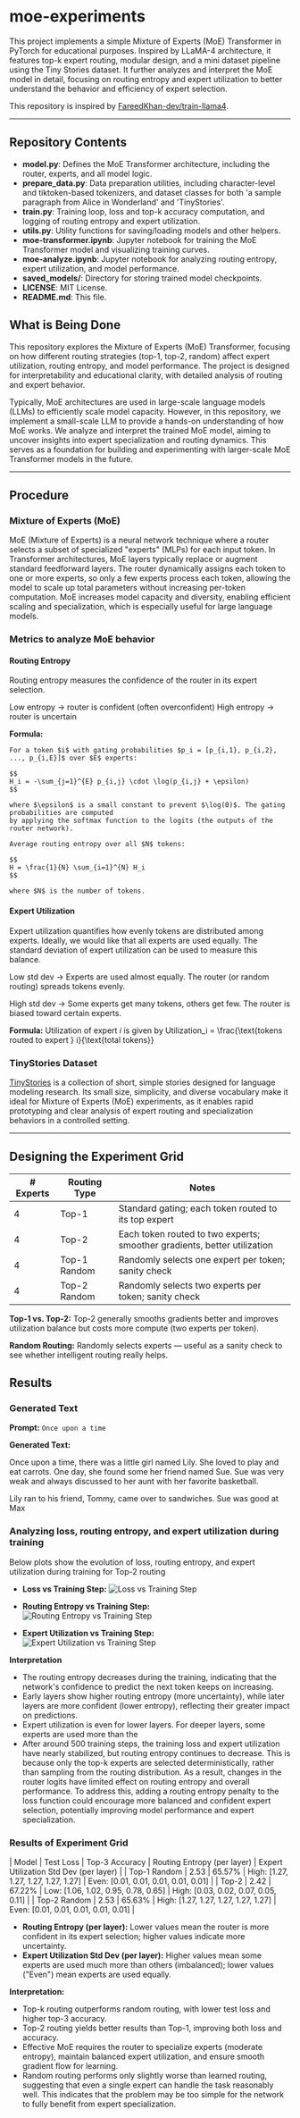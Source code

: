 # moe-experiments
This project implements a simple Mixture of Experts (MoE) Transformer in PyTorch for educational purposes. 
Inspired by LLaMA-4 architecture, it features top-k expert routing, modular design, and a mini dataset 
pipeline using the Tiny Stories dataset. It further analyzes and interpret the MoE model in detail, 
focusing on routing entropy and expert utilization to better understand the behavior and efficiency 
of expert selection.

This repository is inspired by [FareedKhan-dev/train-llama4](https://github.com/FareedKhan-dev/train-llama4).

---

## Repository Contents

- **model.py**: Defines the MoE Transformer architecture, including the router, experts, and all model 
logic.
- **prepare_data.py**: Data preparation utilities, including character-level and tiktoken-based tokenizers, 
and dataset classes for both 'a sample paragraph from Alice in Wonderland' and 'TinyStories'.
- **train.py**: Training loop, loss and top-k accuracy computation, and logging of routing entropy and 
expert utilization.
- **utils.py**: Utility functions for saving/loading models and other helpers.
- **moe-transformer.ipynb**: Jupyter notebook for training the MoE Transformer model and visualizing 
training curves.
- **moe-analyze.ipynb**: Jupyter notebook for analyzing routing entropy, expert utilization, and model 
performance.
- **saved_models/**: Directory for storing trained model checkpoints.
- **LICENSE**: MIT License.
- **README.md**: This file.

## What is Being Done

This repository explores the Mixture of Experts (MoE) Transformer, focusing on how different routing 
strategies (top-1, top-2, random) affect expert utilization, routing entropy, and model performance. 
The project is designed for interpretability and educational clarity, with detailed analysis of routing 
and expert behavior. 

Typically, MoE architectures are used in large-scale language models (LLMs) to efficiently scale model 
capacity. However, in this repository, we implement a small-scale LLM to provide a hands-on understanding 
of how MoE works. We analyze and interpret the trained MoE model, aiming to uncover insights into expert 
specialization and routing dynamics. This serves as a foundation for building and experimenting with 
larger-scale MoE Transformer models in the future.

---

## Procedure

### Mixture of Experts (MoE)
MoE (Mixture of Experts) is a neural network technique where a router selects a subset of specialized 
"experts" (MLPs) for each input token. In Transformer architectures, MoE layers typically replace or 
augment standard feedforward layers. The router dynamically assigns each token to one or more experts, 
so only a few experts process each token, allowing the model to scale up total parameters without increasing 
per-token computation. MoE increases model capacity and diversity, enabling efficient scaling and specialization, 
which is especially useful for large language models.

### Metrics to analyze MoE behavior

#### Routing Entropy
Routing entropy measures the confidence of the router in its expert selection. 

Low entropy -> router is confident (often overconfident)
High entropy -> router is uncertain

**Formula:**

    For a token $i$ with gating probabilities $p_i = [p_{i,1}, p_{i,2}, ..., p_{i,E}]$ over $E$ experts:

    $$
    H_i = -\sum_{j=1}^{E} p_{i,j} \cdot \log(p_{i,j} + \epsilon)
    $$

    where $\epsilon$ is a small constant to prevent $\log(0)$. The gating probabilities are computed 
    by applying the softmax function to the logits (the outputs of the router network).

    Average routing entropy over all $N$ tokens:

    $$
    H = \frac{1}{N} \sum_{i=1}^{N} H_i
    $$

    where $N$ is the number of tokens.

#### Expert Utilization

Expert utilization quantifies how evenly tokens are distributed among experts. Ideally, we would like 
that all experts are used equally. The standard deviation of expert utilization can be used to measure 
this balance.

Low std dev → Experts are used almost equally. The router (or random routing) spreads tokens evenly.

High std dev → Some experts get many tokens, others get few. The router is biased toward certain experts.

**Formula:**
    Utilization of expert $i$ is given by
    Utilization_i = \frac{\text{tokens routed to expert } i}{\text{total tokens}}

### TinyStories Dataset
[TinyStories](https://huggingface.co/datasets/roneneldan/TinyStories) is a collection of short, simple 
stories designed for language modeling research. Its small size, simplicity, and diverse vocabulary 
make it ideal for Mixture of Experts (MoE) experiments, as it enables rapid prototyping and clear analysis 
of expert routing and specialization behaviors in a controlled setting.

---

## Designing the Experiment Grid

| # Experts | Routing Type   | Notes                                                        |
|-----------|---------------|--------------------------------------------------------------|
| 4         | Top-1         | Standard gating; each token routed to its top expert         |
| 4         | Top-2         | Each token routed to two experts; smoother gradients, better utilization |
| 4         | Top-1 Random  | Randomly selects one expert per token; sanity check          |
| 4         | Top-2 Random  | Randomly selects two experts per token; sanity check         |

**Top-1 vs. Top-2:**
Top-2 generally smooths gradients better and improves utilization balance but costs more compute (two 
experts per token).

**Random Routing:**
Randomly selects experts — useful as a sanity check to see whether intelligent routing really helps.

## Results

### Generated Text
**Prompt:** `Once upon a time`

**Generated Text:**

Once upon a time, there was a little girl named Lily. She loved to play and eat carrots. One day, she 
found some her friend named Sue. Sue was very weak and always discussed to her aunt with her favorite basketball.

Lily ran to his friend, Tommy, came over to sandwiches. Sue was good at Max

### Analyzing loss, routing entropy, and expert utilization during training
Below plots show the evolution of loss, routing entropy, and expert utilization during training for 
Top-2 routing

- **Loss vs Training Step:**
    ![Loss vs Training Step](images/loss_vs_step.png)

- **Routing Entropy vs Training Step:**  
    ![Routing Entropy vs Training Step](images/routing_entropy_vs_step.png)

- **Expert Utilization vs Training Step:**  
    ![Expert Utilization vs Training Step](images/expert_utilization_vs_step.png)

**Interpretation**
- The routing entropy decreases during the training, indicating that the network's confidence to 
predict the next token keeps on increasing.
- Early layers show higher routing entropy (more uncertainty), while later layers are more confident 
(lower entropy), reflecting their greater impact on predictions.
- Expert utilization is even for lower layers. For deeper layers, some experts are used more than the 
- After around 500 training steps, the training loss and expert utilization have nearly stabilized, but 
routing entropy continues to decrease. This is because only the top-k experts are selected deterministically, 
rather than sampling from the routing distribution. As a result, changes in the router logits have limited 
effect on routing entropy and overall performance. To address this, adding a routing entropy penalty 
to the loss function could encourage more balanced and confident expert selection, potentially improving 
model performance and expert specialization.

### Results of Experiment Grid
| Model           | Test Loss | Top-3 Accuracy | Routing Entropy (per layer)         | Expert Utilization Std Dev (per layer) |
| Top-1 Random    | 2.53      | 65.57%         | High: [1.27, 1.27, 1.27, 1.27, 1.27] | Even: [0.01, 0.01, 0.01, 0.01, 0.01]   |
| Top-2           | 2.42      | 67.22%         | Low: [1.06, 1.02, 0.95, 0.78, 0.65] | High: [0.03, 0.02, 0.07, 0.05, 0.11]   |
| Top-2 Random    | 2.53      | 65.63%         | High: [1.27, 1.27, 1.27, 1.27, 1.27] | Even: [0.01, 0.01, 0.01, 0.01, 0.01]   |

- **Routing Entropy (per layer):** Lower values mean the router is more confident in its expert selection; higher values indicate more uncertainty.
- **Expert Utilization Std Dev (per layer):** Higher values mean some experts are used much more than others (imbalanced); lower values ("Even") mean experts are used equally.


**Interpretation:**
- Top-k routing outperforms random routing, with lower test loss and higher top-3 accuracy.
- Top-2 routing yields better results than Top-1, improving both loss and accuracy.
- Effective MoE requires the router to specialize experts (moderate entropy), maintain balanced expert 
utilization, and ensure smooth gradient flow for learning.
- Random routing performs only slightly worse than learned routing, suggesting that even a single expert 
can handle the task reasonably well. This indicates that the problem may be too simple for the network 
to fully benefit from expert specialization.
